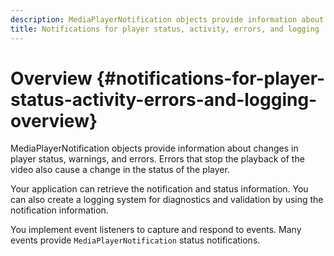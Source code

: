 ```yaml
---
description: MediaPlayerNotification objects provide information about changes in player status, warnings, and errors. Errors that stop the playback of the video also cause a change in the status of the player.
title: Notifications for player status, activity, errors, and logging
---
```


# Overview {#notifications-for-player-status-activity-errors-and-logging-overview}

MediaPlayerNotification objects provide information about changes in player status, warnings, and errors. Errors that stop the playback of the video also cause a change in the status of the player.

Your application can retrieve the notification and status information. You can also create a logging system for diagnostics and validation by using the notification information.

You implement event listeners to capture and respond to events. Many events provide `MediaPlayerNotification` status notifications.